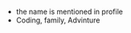 - the name is mentioned in profile 
- Coding, family, Advinture 


<!---
MasihNazir/MasihNazir is a ✨ special ✨ repository because its `README.md` (this file) appears on your GitHub profile.
You can click the Preview link to take a look at your changes.
--->
